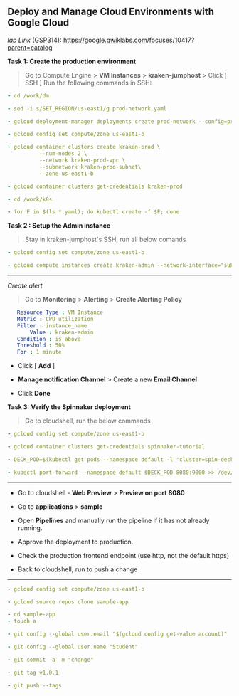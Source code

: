## Deploy and Manage Cloud Environments with Google Cloud

*lab Link* (GSP314): https://google.qwiklabs.com/focuses/10417?parent=catalog

**Task 1: Create the production environment**
> Go to Compute Engine > **VM Instances** >  **kraken-jumphost** > Click [ SSH ]
> Run the following commands in SSH:
```yaml
- cd /work/dm

- sed -i s/SET_REGION/us-east1/g prod-network.yaml

- gcloud deployment-manager deployments create prod-network --config=prod-network.yaml

- gcloud config set compute/zone us-east1-b

- gcloud container clusters create kraken-prod \
          --num-nodes 2 \
          --network kraken-prod-vpc \
          --subnetwork kraken-prod-subnet\
          --zone us-east1-b

- gcloud container clusters get-credentials kraken-prod

- cd /work/k8s

- for F in $(ls *.yaml); do kubectl create -f $F; done
```

**Task 2 : Setup the Admin instance**

>Stay in kraken-jumphost's SSH, run all below comands

```yaml
- gcloud config set compute/zone us-east1-b

- gcloud compute instances create kraken-admin --network-interface="subnet=kraken-mgmt-subnet" --network-interface="subnet=kraken-prod-subnet"
```
---

*Create alert* 

> Go to **Monitoring** > **Alerting** > **Create Alerting Policy**
```yaml
   Resource Type : VM Instance
   Metric : CPU utilization
   Filter : instance_name
       Value : kraken-admin
   Condition : is above
   Threshold : 50%
   For : 1 minute
```
* Click [ **Add** ]

* **Manage notification Channel** > Create a new **Email Channel** 

* Click **Done**

**Task 3: Verify the Spinnaker deployment**
> Go to cloudshell, run the below commands
```yaml
- gcloud config set compute/zone us-east1-b

- gcloud container clusters get-credentials spinnaker-tutorial

- DECK_POD=$(kubectl get pods --namespace default -l "cluster=spin-deck" -o jsonpath="{.items[0].metadata.name}")

- kubectl port-forward --namespace default $DECK_POD 8080:9000 >> /dev/null &
```
---
* Go to cloudshell - **Web Preview** > **Preview on port 8080**

* Go to **applications** > **sample**

* Open **Pipelines** and manually run the pipeline if it has not already running.

* Approve the deployment to production.

* Check the production frontend endpoint (use http, not the default https)

* Back to cloudshell, run to push a change
---
```yaml
- gcloud config set compute/zone us-east1-b

- gcloud source repos clone sample-app

- cd sample-app
- touch a

- git config --global user.email "$(gcloud config get-value account)"

- git config --global user.name "Student"

- git commit -a -m "change"

- git tag v1.0.1

- git push --tags
```